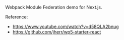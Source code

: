 Webpack Module Federation demo for Next.js.

Reference:

- https://www.youtube.com/watch?v=d58QLA2bnug
- https://github.com/jherr/wp5-starter-react
